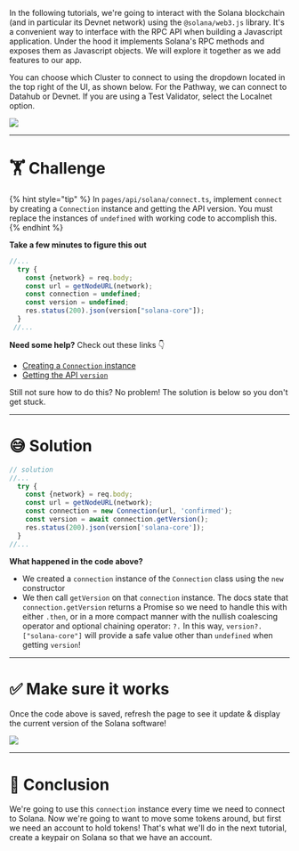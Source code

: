 In the following tutorials, we're going to interact with the Solana blockchain (and in particular its Devnet network) using the `@solana/web3.js` library. It's a convenient way to interface with the RPC API when building a Javascript application. Under the hood it implements Solana's RPC methods and exposes them as Javascript objects. We will explore it together as we add features to our app.

You can choose which Cluster to connect to using the dropdown located in the top right of the UI, as shown below. For the Pathway, we can connect to Datahub or Devnet. If you are using a Test Validator, select the Localnet option.

![](https://raw.githubusercontent.com/figment-networks/learn-web3-dapp/main/markdown/__images__/solana/solana-chain-connection.png)

---

# 🏋️ Challenge

{% hint style="tip" %}
In `pages/api/solana/connect.ts`, implement `connect` by creating a `Connection` instance and getting the API version. You must replace the instances of `undefined` with working code to accomplish this.
{% endhint %}

**Take a few minutes to figure this out**

```typescript
//...
  try {
    const {network} = req.body;
    const url = getNodeURL(network);
    const connection = undefined;
    const version = undefined;
    res.status(200).json(version["solana-core"]);
  }
 //...
```

**Need some help?** Check out these links 👇

- [Creating a `Connection` instance](https://solana-labs.github.io/solana-web3.js/classes/Connection.html#constructor)
- [Getting the API `version`](https://solana-labs.github.io/solana-web3.js/classes/Connection.html#getversion)

Still not sure how to do this? No problem! The solution is below so you don't get stuck.

---

# 😅 Solution

```typescript
// solution
//...
  try {
    const {network} = req.body;
    const url = getNodeURL(network);
    const connection = new Connection(url, 'confirmed');
    const version = await connection.getVersion();
    res.status(200).json(version['solana-core']);
  }
//...
```

**What happened in the code above?**

- We created a `connection` instance of the `Connection` class using the `new` constructor
- We then call `getVersion` on that `connection` instance. The docs state that `connection.getVersion` returns a Promise so we need to handle this with either `.then`, or in a more compact manner with the nullish coalescing operator and optional chaining operator: `?.` In this way, `version?.["solana-core"]` will provide a safe value other than `undefined` when getting `version`!

---

# ✅ Make sure it works

Once the code above is saved, refresh the page to see it update & display the current version of the Solana software!

![](https://raw.githubusercontent.com/figment-networks/learn-web3-dapp/main/markdown/__images__/solana/solana-connect.gif)

---

# 🏁 Conclusion

We're going to use this `connection` instance every time we need to connect to Solana. Now we're going to want to move some tokens around, but first we need an account to hold tokens! That's what we'll do in the next tutorial, create a keypair on Solana so that we have an account.
